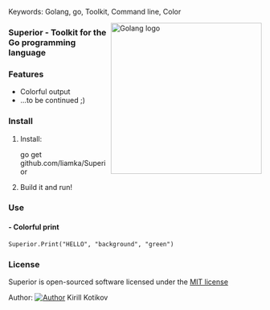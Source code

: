Keywords: Golang, go, Toolkit, Command line, Color

<img src="https://liamka.me/uploads/highres_181823992.jpeg" alt="Golang logo" align="right" width="300" />

### Superior - Toolkit for the Go programming language

### Features
- Colorful output
- ...to be continued ;)

### Install

1) Install:

	go get github.com/liamka/Superior
	
2) Build it and run!

### Use

#### - Colorful print

	Superior.Print("HELLO", "background", "green")

### License

Superior is open-sourced software licensed under the [MIT license](http://opensource.org/licenses/MIT)

Author: [![Author](https://liamka.me/public/favicon.ico)](https://liamka.me) Kirill Kotikov
